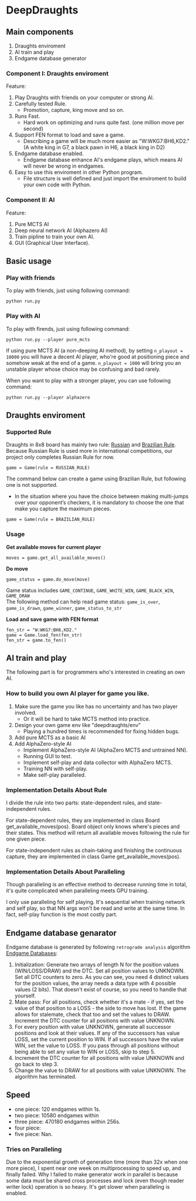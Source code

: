 <!--
 * @Author: Zeng Siwei
 * @Date: 2021-09-12 00:27:58
 * @LastEditors: Zeng Siwei
 * @LastEditTime: 2021-10-25 18:01:54
 * @Description: 
-->
# DeepDraughts
## Main components
1. Draughts enviroment
2. AI train and play
3. Endgame database generator

### Component I: Draughts enviroment
Feature:
1. Play Draughts with friends on your computer or strong AI.
2. Carefully tested Rule.
   - Promotion, capture, king move and so on.
3. Runs Fast. 
   - Hard work on optimizing and runs quite fast. (one million move per second)
4. Support FEN format to load and save a game.
   - Describing a game will be much more easier as "W:WKG7:BH6,KD2." (A white king in G7, a black pawn in H6, a black king in D2)
5. Endgame database enabled.
   - Endgame database enhance AI's endgame plays, which means AI will never be wrong in endgames.
6. Easy to use this enviroment in other Python program.
   - File structure is well defined and just import the enviroment to build your own code with Python.

### Component II: AI

Feature:
1. Pure MCTS AI
2. Deep neural network AI (Alphazero AI)
3. Train pipline to train your own AI.
4. GUI (Graphical User Interface).

## Basic usage
### Play with friends
To play with friends, just using following command:
```
python run.py
```

### Play with AI
To play with firends, just using following command:
```
python run.py --player pure_mcts
```

If using pure MCTS AI (a non-deeping AI method), by setting `n_playout = 10000` you will have a decent AI player, 
who're good at positioning piece and somehow weak at the end of a game. `n_playout = 1000` will bring you an 
unstable player whose choice may be confusing and bad rarely.

When you want to play with a stronger player, you can use following command:
```
python run.py --player alphazero
```


## Draughts enviroment
### Supported Rule
Draughts in 8x8 board has mainly two rule: [Russian](https://lidraughts.org/variant/russian) and [Brazilian Rule](https://draughts.github.io/brazilian-checkers.html). Because Russian Rule is used more in international competitions, our project only completes Russian Rule for now.

```
game = Game(rule = RUSSIAN_RULE)
```

The command below can create a game using Brazilian Rule, but following one is not supported.  
- In the situation where you have the choice between making multi-jumps over your opponent’s checkers, it is mandatory to choose the one that make you capture the maximum pieces.

```
game = Game(rule = BRAZILIAN_RULE)
```

### Usage
**Get available moves for current player**
```
moves = game.get_all_available_moves()
```

**Do move**
```
game_status = game.do_move(move)
```
Game status includes `GAME_CONTINUE`, `GAME_WHITE_WIN`, `GAME_BLACK_WIN`, `GAME_DRAW`  
The following method can help read game status: `game_is_over`, `game_is_drawn`, `game_winner`, `game_status_to_str`

**Load and save game with FEN format**
```
fen_str = "W:WKG7:BH6,KD2."
game = Game.load_fen(fen_str)
fen_str = game.to_fen()
```

## AI train and play
The following part is for programmers who's interested in creating an own AI.

### How to build you own AI player for game you like.
1. Make sure the game you like has no uncertainty and has two player involved.
    - Or it will be hard to take MCTS method into practice.
2. Design your own game env like "deepdraughts/env"
    - Playing a hundred times is recommended for fixing hidden bugs.
3. Add pure MCTS as a basic AI
4. Add AlphaZero-style AI
    - Implement AlphaZero-style AI (AlphaZero MCTS and untrained NN).
    - Running GUI to test.
    - Implement self-play and data collector with AlphaZero MCTS.
    - Training NN with self-play.
    - Make self-play paralleled.

### Implementation Details About Rule
I divide the rule into two parts: state-dependent rules, and state-independent rules.  

For state-dependent rules, they are implemented in class Board get_available_moves(pos). Board object only knows where's pieces and their states. This method will return all available moves following the rule for one given piece.

For state-independent rules as chain-taking and finishing the continuous capture, they are implemented in class Game get_available_moves(pos).

### Implementation Details About Paralleling
Though paralleling is an effective method to decrease running time in total, it's quite complicated when paralleling meets GPU training.  

I only use paralleling for self playing. It's sequential when training network and self play, so that NN args won't be read and write at the same time. In fact, self-play function is the most costly part.

## Endgame database genarator
Endgame database is generated by following `retrograde analysis` algorithm [Endgame Databases](http://www.fierz.ch/strategy3.htm):
1. Initialization: Generate two arrays of length N for the position values (WIN/LOSS/DRAW) and the DTC. Set all position values to UNKNOWN. Set all DTC counters to zero. As you can see, you need 4 distinct values for the position values, the array needs a data type with 4 possible values (2 bits). That doesn't exist of course, so you need to handle that yourself.
2. Mate pass: For all positions, check whether it's a mate - if yes, set the value of that position to a LOSS - the side to move has lost. If the game allows for stalemate, check that too and set the values to DRAW. Increment the DTC counter for all positions with value UNKNOWN.
3. For every position with value UNKNOWN, generate all successor positions and look at their values. If any of the successors has value LOSS, set the current position to WIN. If all successors have the value WIN, set the value to LOSS. If you pass through all positions without being able to set any value to WIN or LOSS, skip to step 5.
3. Increment the DTC counter for all positions with value UNKNOWN and go back to step 3.
4. Change the value to DRAW for all positions with value UNKNOWN. The algorithm has terminated.

## Speed
- one piece: 120 endgames within 1s.
- two piece: 10580 endgames within 
- three piece: 470180 endgames within 256s.
- four piece: 
- five piece: Nan.

### Tries on Paralleling
Due to the exponential growth of generation time (more than 32x when one more piece), I spent near one week on multiprocessing to speed up, and finally failed. Why I failed to make generator work in parallel is because some data must be shared cross processes and lock (even though reader writer lock) operation is so heavy. It's get slower when paralleling is enabled.